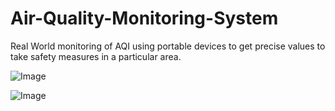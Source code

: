 # Air-Quality-Monitoring-System
Real World monitoring of AQI using portable devices to get precise values to take safety measures in a particular area.

![Image](https://github.com/user-attachments/assets/4e1940a9-018c-48d2-b813-3fa4fd3ce2e7)

![Image](https://github.com/user-attachments/assets/701e984c-c677-48b0-83d0-8c43e076921a)
